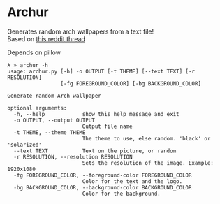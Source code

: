Archur
======
  
Generates random arch wallpapers from a text file!  
Based on [this reddit
thread](https://www.reddit.com/r/archlinux/comments/4gc2lw/some_arch_wallpapers_i_made/)
 
  
Depends on pillow

```
λ » archur -h
usage: archur.py [-h] -o OUTPUT [-t THEME] [--text TEXT] [-r RESOLUTION]
                 [-fg FOREGROUND_COLOR] [-bg BACKGROUND_COLOR]

Generate random Arch wallpaper

optional arguments:
  -h, --help            show this help message and exit
  -o OUTPUT, --output OUTPUT
                        Output file name
  -t THEME, --theme THEME
                        The theme to use, else random. 'black' or 'solarized'
  --text TEXT           Text on the picture, or random
  -r RESOLUTION, --resolution RESOLUTION
                        Sets the resolution of the image. Example: 1920x1080
  -fg FOREGROUND_COLOR, --foreground-color FOREGROUND_COLOR
                        Color for the text and the logo.
  -bg BACKGROUND_COLOR, --background-color BACKGROUND_COLOR
                        Color for the background.
```
